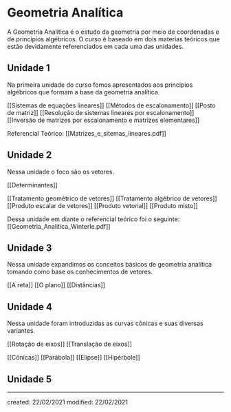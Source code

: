 # Geometria Analítica
A Geometria Analítica é o estudo da geometria por meio de coordenadas e de princípios algébricos. O curso é baseado em dois materias teóricos que estão devidamente referenciados em cada uma das unidades.

## Unidade 1
Na primeira unidade do curso fomos apresentados aos princípios algébricos que formam a base da geometria analítica.

[[Sistemas de equações lineares]]
[[Métodos de escalonamento]]
[[Posto de matriz]]
[[Resolução de sistemas lineares por escalonamento]]
[[Inversão de matrizes por escalonamento e matrizes elementares]]

Referencial Teórico: [[Matrizes_e_sitemas_lineares.pdf]]

## Unidade 2
Nessa unidade o foco são os vetores.

[[Determinantes]]

[[Tratamento geométrico de vetores]]
[[Tratamento algébrico de vetores]]
[[Produto escalar de vetores]]
[[Produto vetorial]]
[[Produto misto]]

Dessa unidade em diante o referencial teórico foi o seguinte: [[Geometria_Analitica_Winterle.pdf]]

## Unidade 3
Nessa unidade expandimos os conceitos básicos de geometria analítica tomando como base os conhecimentos de vetores.

[[A reta]]
[[O plano]]
[[Distâncias]]

## Unidade 4
Nessa unidade foram introduzidas as curvas cônicas e suas diversas variantes.

[[Rotação de eixos]]
[[Translação de eixos]]

[[Cônicas]]
[[Parábola]]
[[Elipse]]
[[Hipérbole]]

## Unidade 5



---

created: 22/02/2021
modified: 22/02/2021
